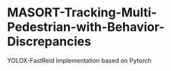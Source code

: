 # MASORT-Tracking-Multi-Pedestrian-with-Behavior-Discrepancies
YOLOX-FastReid Implementation based on Pytorch
